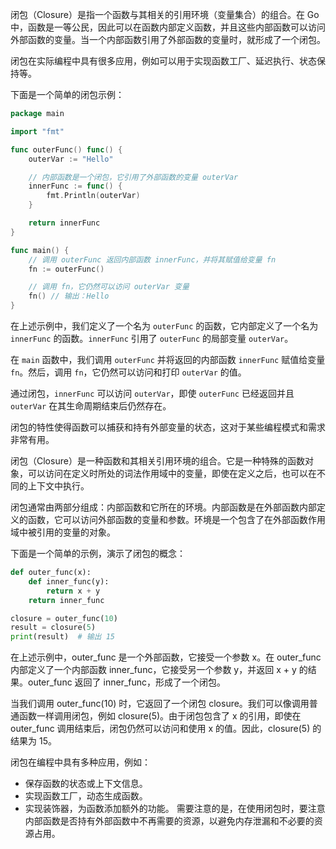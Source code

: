 闭包（Closure）是指一个函数与其相关的引用环境（变量集合）的组合。在 Go 中，函数是一等公民，因此可以在函数内部定义函数，并且这些内部函数可以访问外部函数的变量。当一个内部函数引用了外部函数的变量时，就形成了一个闭包。

闭包在实际编程中具有很多应用，例如可以用于实现函数工厂、延迟执行、状态保持等。

下面是一个简单的闭包示例：

```go
package main

import "fmt"

func outerFunc() func() {
	outerVar := "Hello"

	// 内部函数是一个闭包，它引用了外部函数的变量 outerVar
	innerFunc := func() {
		fmt.Println(outerVar)
	}

	return innerFunc
}

func main() {
	// 调用 outerFunc 返回内部函数 innerFunc，并将其赋值给变量 fn
	fn := outerFunc()

	// 调用 fn，它仍然可以访问 outerVar 变量
	fn() // 输出：Hello
}
```

在上述示例中，我们定义了一个名为 `outerFunc` 的函数，它内部定义了一个名为 `innerFunc` 的函数。`innerFunc` 引用了 `outerFunc` 的局部变量 `outerVar`。

在 `main` 函数中，我们调用 `outerFunc` 并将返回的内部函数 `innerFunc` 赋值给变量 `fn`。然后，调用 `fn`，它仍然可以访问和打印 `outerVar` 的值。

通过闭包，`innerFunc` 可以访问 `outerVar`，即使 `outerFunc` 已经返回并且 `outerVar` 在其生命周期结束后仍然存在。

闭包的特性使得函数可以捕获和持有外部变量的状态，这对于某些编程模式和需求非常有用。



闭包（Closure）是一种函数和其相关引用环境的组合。它是一种特殊的函数对象，可以访问在定义时所处的词法作用域中的变量，即使在定义之后，也可以在不同的上下文中执行。

闭包通常由两部分组成：内部函数和它所在的环境。内部函数是在外部函数内部定义的函数，它可以访问外部函数的变量和参数。环境是一个包含了在外部函数作用域中被引用的变量的对象。

下面是一个简单的示例，演示了闭包的概念：

```python
def outer_func(x):
    def inner_func(y):
        return x + y
    return inner_func

closure = outer_func(10)
result = closure(5)
print(result)  # 输出 15
```
在上述示例中，outer_func 是一个外部函数，它接受一个参数 x。在 outer_func 内部定义了一个内部函数 inner_func，它接受另一个参数 y，并返回 x + y 的结果。outer_func 返回了 inner_func，形成了一个闭包。

当我们调用 outer_func(10) 时，它返回了一个闭包 closure。我们可以像调用普通函数一样调用闭包，例如 closure(5)。由于闭包包含了 x 的引用，即使在 outer_func 调用结束后，闭包仍然可以访问和使用 x 的值。因此，closure(5) 的结果为 15。

闭包在编程中具有多种应用，例如：

* 保存函数的状态或上下文信息。
* 实现函数工厂，动态生成函数。
* 实现装饰器，为函数添加额外的功能。
需要注意的是，在使用闭包时，要注意内部函数是否持有外部函数中不再需要的资源，以避免内存泄漏和不必要的资源占用。


